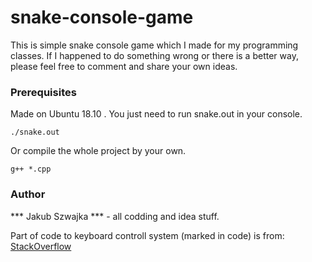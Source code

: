 # snake-console-game

This is simple snake console game which I made for my programming classes. 
If I happened to do something wrong or there is a better way, please feel free to comment and share your own ideas. 

### Prerequisites

Made on Ubuntu 18.10 .
You just need to run snake.out in your console.
```
./snake.out
```
Or compile the whole project by your own. 
```
g++ *.cpp
```

### Author
*** Jakub Szwajka *** - all codding and idea stuff.

Part of code to keyboard controll system (marked in code) is from: [StackOverflow](https://stackoverflow.com/questions/7469139/what-is-the-equivalent-to-getch-getche-in-linux/7469410#7469410)
